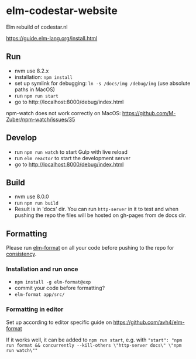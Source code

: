 # elm-codestar-website
Elm rebuild of codestar.nl

https://guide.elm-lang.org/install.html


## Run

* nvm use 8.2.x
* installation: `npm install`
* set up symlink for debugging: `ln -s /docs/img /debug/img` (use absolute paths in MacOS)
* run `npm run start`
* go to http://localhost:8000/debug/index.html

npm-watch does not work correctly on MacOS: https://github.com/M-Zuber/npm-watch/issues/35

## Develop
* run `npm run watch` to start Gulp with live reload
* run `elm reactor` to start the development server
* go to [http://localhost:8000/debug/index.html](http://localhost:8000/debug/index.html)   


## Build

* nvm use 8.0.0
* run `npm run build`
* Result is in 'docs' dir. You can run `http-server` in it to test and when pushing the repo the files will be hosted on gh-pages from de docs dir.

	
## Formatting

Please run [elm-format](https://github.com/avh4/elm-format) on all your code before pushing to the repo for [consistency](https://github.com/avh4/elm-format#elm-format).

### Installation and run once

* `npm install -g elm-format@exp`
* commit your code before formatting?
* `elm-format app/src/`

### Formatting in editor

Set up according to editor specific guide on https://github.com/avh4/elm-format

If it works well, it can be added to `npm run start`, e.g. with `"start": "npm run format && concurrently --kill-others \"http-server docs\" \"npm run watch\""`
